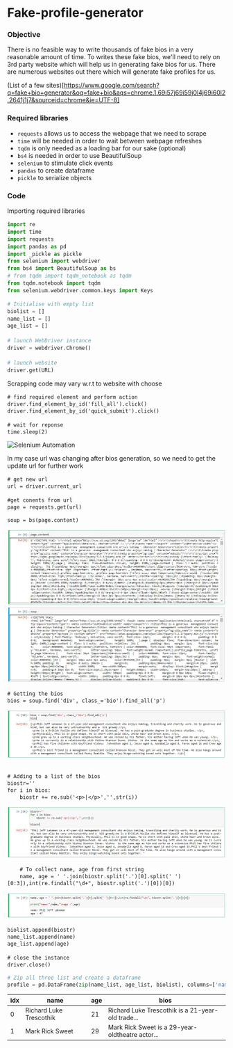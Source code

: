 # Fake-profile-generator

### Objective
There is no feasible way to write thousands of fake bios in a very reasonable amount of time. To writes these fake bios, we'll need to rely on 3rd party website which will help us in generating fake bios for us. There are numerous websites out there which will generate fake profiles for us.

(List of a few sites)[https://www.google.com/search?q=fake+bio+generator&oq=fake+bio&aqs=chrome.1.69i57j69i59j0l4j69i60l2.2641j1j7&sourceid=chrome&ie=UTF-8]


### Required libraries
- `requests` allows us to access the webpage that we need to scrape
- `time` will be needed in order to wait between webpage refreshes
- `tqdm` is only needed as a loading bar for our sake (optional)
- `bs4` is needed in order to use BeautifulSoup
- `selenium` to stimulate click events
- `pandas` to create dataframe
- `pickle` to serialize objects

### Code
Importing required libraries

```python
import re
import time
import requests
import pandas as pd
import _pickle as pickle
from selenium import webdriver
from bs4 import BeautifulSoup as bs
# from tqdm import tqdm_notebook as tqdm
from tqdm.notebook import tqdm
from selenium.webdriver.common.keys import Keys
```


```python
# Initialise with empty list
biolist = []
name_list = []
age_list = []

# launch WebDriver instance
driver = webdriver.Chrome()

# launch website
driver.get(URL)
```

Scrapping code may vary w.r.t to website with choose
```
# find required element and perform action 
driver.find_element_by_id('fill_all').click()
driver.find_element_by_id('quick_submit').click()

# wait for reponse
time.sleep(2)
```
![Selenium Automation](/images/0_automate.gif)


In my case url was changing after bios generation, so we need to get the update url for further work
```
# get new url
url = driver.current_url

#get conents from url
page = requests.get(url)
```

```
soup = bs(page.content)
```
![Selenium Automation](/images/1_page.JPG)
![Selenium Automation](/images/2_soup.JPG)

```
# Getting the bios
bios = soup.find('div', class_='bio').find_all('p')
```
![Selenium Automation](/images/3_para.JPG)
```

# Adding to a list of the bios
biostr=''
for i in bios:
    biostr += re.sub('<p>|</p>','',str(i))
```
![Selenium Automation](/images/4_str.JPG)

```
    # To collect name, age from first string
    name, age = ' '.join(biostr.split('.')[0].split(' ')[0:3]),int(re.findall("\d+", biostr.split('.')[0])[0])
```
![Selenium Automation](/images/5_name.JPG)

```
biolist.append(biostr)
name_list.append(name)
age_list.append(age)

# close the instance
driver.close()
```

```python
# Zip all three list and create a dataframe
profile = pd.DataFrame(zip(name_list, age_list, biolist), columns=['name','age','bios'])
```

| idx | name | age | bios |
|-|-|-|-|
| 0 | Richard Luke Trescothik | 21 | Richard Luke Trescothik is a 21-year-old trade... |
| 1 | Mark Rick Sweet | 29    | Mark Rick Sweet is a 29-year-oldtheatre actor... 
